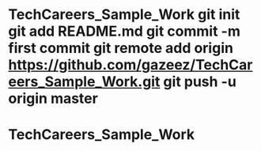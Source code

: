 # TechCareers_Sample_Work git init git add README.md git commit -m first commit git remote add origin https://github.com/gazeez/TechCareers_Sample_Work.git git push -u origin master
# TechCareers_Sample_Work
